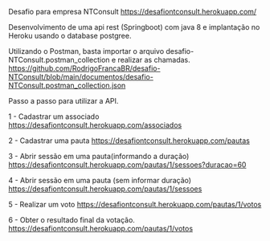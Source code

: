 Desafio para empresa NTConsult
https://desafiontconsult.herokuapp.com/

Desenvolvimento de uma api rest (Springboot) com java 8 e implantação no Heroku usando o database postgree.

Utilizando o Postman, basta importar o arquivo desafio-NTConsult.postman_collection e realizar as chamadas.
https://github.com/RodrigoFrancaBR/desafio-NTConsult/blob/main/documentos/desafio-NTConsult.postman_collection.json

Passo a passo para utilizar a API.

1 - Cadastrar um associado
https://desafiontconsult.herokuapp.com/associados

2 - Cadastrar uma pauta
https://desafiontconsult.herokuapp.com/pautas

3 - Abrir sessão em uma pauta(informando a duração)
https://desafiontconsult.herokuapp.com/pautas/1/sessoes?duracao=60

4 - Abrir sessão em uma pauta (sem informar duração)
https://desafiontconsult.herokuapp.com/pautas/1/sessoes

5 - Realizar um voto
https://desafiontconsult.herokuapp.com/pautas/1/votos

6 - Obter o resultado final da votação.
https://desafiontconsult.herokuapp.com/pautas/1/votos
